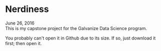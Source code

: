 # Nerdiness

June 26, 2016  
This is my capstone project for the Galvanize Data Science program.

You probably can't open it in Github due to its size.  If so, just download it first; then open it. 

